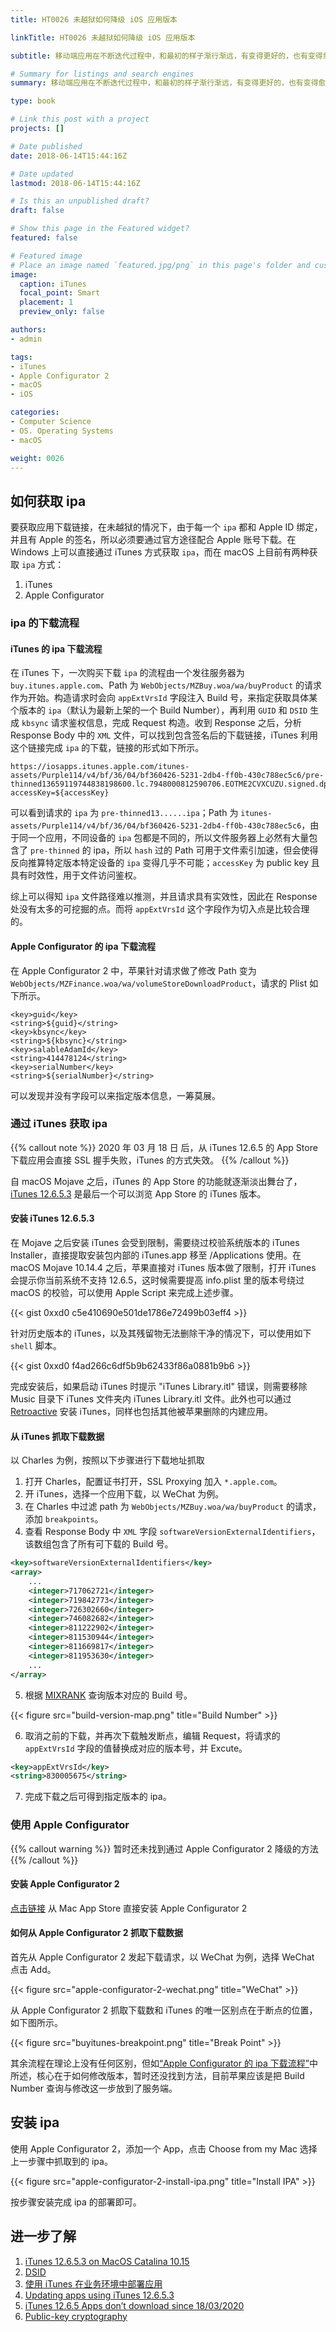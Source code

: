 ```yaml
---
title: HT0026 未越狱如何降级 iOS 应用版本

linkTitle: HT0026 未越狱如何降级 iOS 应用版本

subtitle: 移动端应用在不断迭代过程中，和最初的样子渐行渐远，有变得更好的，也有变得愈来愈糟糕的，所以降级 iOS 应用版本就变成了一个潜在的需求。

# Summary for listings and search engines
summary: 移动端应用在不断迭代过程中，和最初的样子渐行渐远，有变得更好的，也有变得愈来愈糟糕的，所以降级 iOS 应用版本就变成了一个潜在的需求。

type: book

# Link this post with a project
projects: []

# Date published
date: 2018-06-14T15:44:16Z

# Date updated
lastmod: 2018-06-14T15:44:16Z

# Is this an unpublished draft?
draft: false

# Show this page in the Featured widget?
featured: false

# Featured image
# Place an image named `featured.jpg/png` in this page's folder and customize its options here.
image:
  caption: iTunes
  focal_point: Smart
  placement: 1
  preview_only: false

authors:
- admin

tags:
- iTunes
- Apple Configurator 2
- macOS
- iOS

categories:
- Computer Science 
- OS. Operating Systems
- macOS

weight: 0026
---
```


## 如何获取 ipa

要获取应用下载链接，在未越狱的情况下，由于每一个 `ipa` 都和 Apple ID 绑定，并且有 Apple 的签名，所以必须要通过官方途径配合 Apple 账号下载。在 Windows 上可以直接通过 iTunes 方式获取 `ipa`，而在 macOS 上目前有两种获取 `ipa` 方式：
1. iTunes
2. Apple Configurator


### ipa 的下载流程

#### iTunes 的 ipa 下载流程

在 iTunes 下，一次购买下载 `ipa` 的流程由一个发往服务器为 `buy.itunes.apple.com`、Path 为 `WebObjects/MZBuy.woa/wa/buyProduct` 的请求作为开始。构造请求时会向 `appExtVrsId` 字段注入 Build 号，来指定获取具体某个版本的 `ipa`（默认为最新上架的一个 Build Number），再利用 `GUID` 和 `DSID` 生成 `kbsync` 请求鉴权信息，完成 Request 构造。收到 Response 之后，分析 Response Body 中的 `XML` 文件，可以找到包含签名后的下载链接，iTunes 利用这个链接完成 `ipa` 的下载，链接的形式如下所示。

```shell
https://iosapps.itunes.apple.com/itunes-assets/Purple114/v4/bf/36/04/bf360426-5231-2db4-ff0b-430c788ec5c6/pre-thinned13659119744838198600.lc.7948000812590706.EOTME2CVXCUZU.signed.dpkg.ipa?accessKey=${accessKey}
```

可以看到请求的 `ipa` 为 `pre-thinned13......ipa`；Path 为 `itunes-assets/Purple114/v4/bf/36/04/bf360426-5231-2db4-ff0b-430c788ec5c6`，由于同一个应用，不同设备的 `ipa` 包都是不同的，所以文件服务器上必然有大量包含了 `pre-thinned` 的 ipa，所以 `hash` 过的 Path 可用于文件索引加速，但会使得反向推算特定版本特定设备的 `ipa` 变得几乎不可能；`accessKey` 为 public key 且具有时效性，用于文件访问鉴权。

综上可以得知 `ipa` 文件路径难以推测，并且请求具有实效性，因此在 Response 处没有太多的可挖掘的点。而将 `appExtVrsId` 这个字段作为切入点是比较合理的。


#### Apple Configurator 的 ipa 下载流程

在 Apple Configurator 2 中，苹果针对请求做了修改 Path 变为 `WebObjects/MZFinance.woa/wa/volumeStoreDownloadProduct`，请求的 Plist 如下所示。

```
<key>guid</key>
<string>${guid}</string>
<key>kbsync</key>
<string>${kbsync}</string>
<key>salableAdamId</key>
<string>414478124</string>
<key>serialNumber</key>
<string>${serialNumber}</string>
```

可以发现并没有字段可以来指定版本信息，一筹莫展。


### 通过 iTunes 获取 ipa

{{% callout note %}}
2020 年 03 月 18 日 后，从 iTunes 12.6.5 的 App Store 下载应用会直接 SSL 握手失败，iTunes 的方式失效。
{{% /callout %}}

自 macOS Mojave 之后，iTunes 的 App Store 的功能就逐渐淡出舞台了，[iTunes 12.6.5.3](https://secure-appldnld.apple.com/itunes12/091-87821-20180912-69177170-B085-11E8-B6AB-C1D03409AD2A/iTunes12.6.5.dmg) 是最后一个可以浏览 App Store 的 iTunes 版本。


#### 安装 iTunes 12.6.5.3

在 Mojave 之后安装 iTunes 会受到限制，需要绕过校验系统版本的 iTunes Installer，直接提取安装包内部的 iTunes.app 移至 /Applications 使用。在 macOS Mojave 10.14.4 之后，苹果直接对 iTunes 版本做了限制，打开 iTunes 会提示你当前系统不支持 12.6.5，这时候需要提高 info.plist 里的版本号绕过 macOS 的校验，可以使用 Apple Script 来完成上述步骤。

{{< gist 0xxd0 c5e410690e501de1786e72499b03eff4 >}}

针对历史版本的 iTunes，以及其残留物无法删除干净的情况下，可以使用如下 `shell` 脚本。

{{< gist 0xxd0 f4ad266c6df5b9b62433f86a0881b9b6 >}}

完成安装后，如果启动 iTunes 时提示 "iTunes Library.itl" 错误，则需要移除 Music 目录下 iTunes 文件夹内 iTunes Library.itl 文件。此外也可以通过 [Retroactive](https://github.com/cormiertyshawn895/Retroactive) 安装 iTunes，同样也包括其他被苹果删除的内建应用。


#### 从 iTunes 抓取下载数据

以 Charles 为例，按照以下步骤进行下载地址抓取

1. 打开 Charles，配置证书打开，SSL Proxying 加入 `*.apple.com`。
2. 开 iTunes，选择一个应用下载，以 WeChat 为例。
3. 在 Charles 中过滤 path 为 `WebObjects/MZBuy.woa/wa/buyProduct` 的请求，添加 `breakpoints`。
4. 查看 Response Body 中 `XML` 字段 `softwareVersionExternalIdentifiers`，该数组包含了所有可下载的 Build 号。

```xml
<key>softwareVersionExternalIdentifiers</key>
<array>
    ...
    <integer>717062721</integer>
    <integer>719842773</integer>
    <integer>726302660</integer>
    <integer>746082682</integer>
    <integer>811222902</integer>
    <integer>811530944</integer>
    <integer>811669817</integer>
    <integer>811953630</integer>
    ...
</array>
```

5. 根据 [MIXRANK](https://mixrank.com/appstore/apps/414478124/versions) 查询版本对应的 Build 号。

{{< figure src="build-version-map.png" title="Build Number" >}}

6. 取消之前的下载，并再次下载触发断点，编辑 Request，将请求的 `appExtVrsId` 字段的值替换成对应的版本号，并 Excute。

```xml
<key>appExtVrsId</key>
<string>830005675</string>
```

7. 完成下载之后可得到指定版本的 ipa。


### 使用 Apple Configurator

{{% callout warning %}}
暂时还未找到通过 Apple Configurator 2 降级的方法
{{% /callout %}}

#### 安装 Apple Configurator 2 

[点击链接](https://apps.apple.com/cn/app/apple-configurator-2/id1037126344) 从 Mac App Store 直接安装 Apple Configurator 2 


#### 如何从 Apple Configurator 2 抓取下载数据

首先从 Apple Configurator 2 发起下载请求，以 WeChat 为例，选择 WeChat 点击 Add。

{{< figure src="apple-configurator-2-wechat.png" title="WeChat" >}}

从 Apple Configurator 2 抓取下载数和 iTunes 的唯一区别点在于断点的位置，如下图所示。

{{< figure src="buyitunes-breakpoint.png" title="Break Point" >}}

其余流程在理论上没有任何区别，但如[“Apple Configurator 的 ipa 下载流程”](#Apple-Configurator-的-ipa-下载流程)中所述，核心在于如何修改版本，暂时还没找到方法，目前苹果应该是把 Build Number 查询与修改这一步放到了服务端。


## 安装 ipa

使用 Apple Configurator 2，添加一个 App，点击 Choose from my Mac 选择上一步骤中抓取到的 ipa。

{{< figure src="apple-configurator-2-install-ipa.png" title="Install IPA" >}}

按步骤安装完成 ipa 的部署即可。


## 进一步了解

1. [iTunes 12.6.5.3 on MacOS Catalina 10.15](https://forums.macrumors.com/threads/itunes-12-6-5-3-on-macos-catalina-10-15.2184518/)
2. [DSID](https://www.theiphonewiki.com/wiki/DSID)
3. [使用 iTunes 在业务环境中部署应用](https://support.apple.com/zh-cn/HT208079)
4. [Updating apps using iTunes 12.6.5.3](https://discussions.apple.com/thread/251200031?page=2)
5. [iTunes 12.6.5 Apps don’t download since 18/03/2020](https://discussions.apple.com/thread/251211447)
6. [Public-key cryptography](https://en.wikipedia.org/wiki/Public-key_cryptography)